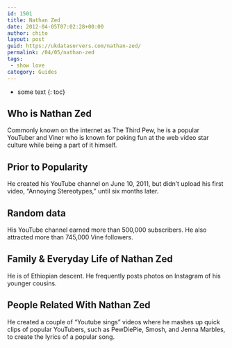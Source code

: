 ```yaml
---
id: 1501
title: Nathan Zed
date: 2012-04-05T07:02:28+00:00
author: chito
layout: post
guid: https://ukdataservers.com/nathan-zed/
permalink: /04/05/nathan-zed
tags:
 - show love
category: Guides
---
```


* some text
{: toc}
          
          
## Who is  Nathan Zed
                  
                  
                  
Commonly known on the internet as The Third Pew, he is a popular YouTuber and Viner who is known for poking fun at the web video star culture while being a part of it himself.
                  
                
                
                
## Prior to Popularity 
                  
                  
                  
He created his YouTube channel on June 10, 2011, but didn&#8217;t upload his first video, &#8220;Annoying Stereotypes,&#8221; until six months later.
                  
                
                
                
## Random data 
                  
                  
                  
His YouTube channel earned more than 500,000 subscribers. He also attracted more than 745,000 Vine followers.
                  
                
                
                
## Family & Everyday Life of Nathan Zed
                  
                  
                  
He is of Ethiopian descent. He frequently posts photos on Instagram of his younger cousins.
                  
                
                
                
## People Related With  Nathan Zed
                  
                  
                  
He created a couple of &#8220;Youtube sings&#8221; videos where he mashes up quick clips of popular YouTubers, such as PewDiePie, Smosh, and Jenna Marbles, to create the lyrics of a popular song.
                  
                
              
            
          
          
          
    
    
  
